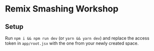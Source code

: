 # Remix Smashing Workshop

## Setup

Run `npm i && npm run dev` (or `yarn && yarn dev`) and replace the access token in `app/root.jsx` with the one from your newly created space.
